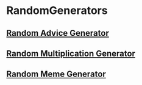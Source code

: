 # RandomGenerators

## [Random Advice Generator](https://htmlpreview.github.io/?https://github.com/selimbiber/RandomGenerators/blob/main/RandomAdviceGenerator/index.html)
## [Random Multiplication Generator](https://htmlpreview.github.io/?https://github.com/selimbiber/RandomGenerators/blob/main/RandomMultiplicationGenerator/index.html)
## [Random Meme Generator](https://random-meme-generator-selimbibers-projects.vercel.app/)
